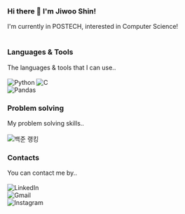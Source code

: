 ### Hi there 👋 I'm Jiwoo Shin!

I'm currently in POSTECH, interested in Computer Science!
<br/>
<br/>
### Languages & Tools
The languages & tools that I can use..
<br/>
<br/>
![Python](https://img.shields.io/badge/python-3670A0?style=for-the-badge&logo=python&logoColor=ffdd54)
![C](https://img.shields.io/badge/c-%2300599C.svg?style=for-the-badge&logo=c&logoColor=white)
<br/>
![Pandas](https://img.shields.io/badge/pandas-%23150458.svg?style=for-the-badge&logo=pandas&logoColor=white)


### Problem solving
My problem solving skills..
<br/>
<br/>
![백준 랭킹](http://mazassumnida.wtf/api/v2/generate_badge?boj=sineri0220)



### Contacts
You can contact me by..
<br/>
<br/>
![LinkedIn](https://img.shields.io/badge/linkedin-%230077B5.svg?style=for-the-badge&logo=linkedin&logoColor=white)
<br/>
![Gmail](https://img.shields.io/badge/Gmail-D14836?style=for-the-badge&logo=gmail&logoColor=white)
<br/>
![Instagram](https://img.shields.io/badge/Instagram-%23E4405F.svg?style=for-the-badge&logo=Instagram&logoColor=white)
<!--
**sineri0220/sineri0220** is a ✨ _special_ ✨ repository because its `README.md` (this file) appears on your GitHub profile.

Here are some ideas to get you started:

- 🔭 I’m currently working on ...
- 🌱 I’m currently learning ...
- 👯 I’m looking to collaborate on ...
- 🤔 I’m looking for help with ...
- 💬 Ask me about ...
- 📫 How to reach me: ...
- 😄 Pronouns: ...
- ⚡ Fun fact: ...
-->
